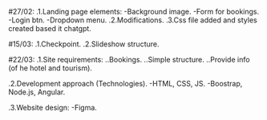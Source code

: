 #27/02: 
.1.Landing page elements:
-Background image.
-Form for bookings.
-Login btn.
-Dropdown menu.
.2.Modifications.
.3.Css file added and styles created based it chatgpt.

#15/03: 
.1.Checkpoint.
.2.Slideshow structure.


#22/03:
.1.Site requirements:
..Bookings.
..Simple structure.
..Provide info (of he hotel and tourism).

.2.Development approach (Technologies).
-HTML, CSS, JS.
-Boostrap, Node.js, Angular.

.3.Website design:
-Figma.

